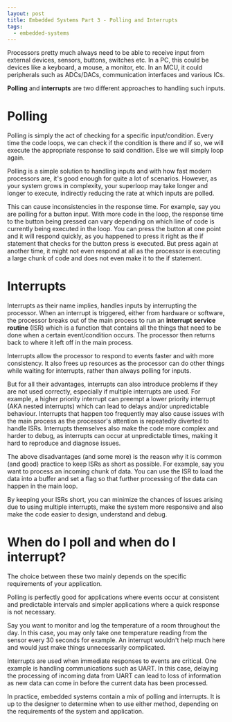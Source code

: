 ```yaml
---
layout: post
title: Embedded Systems Part 3 - Polling and Interrupts
tags:
  - embedded-systems
---
```


Processors pretty much always need to be able to receive input from external devices, sensors, buttons, switches etc. In a PC, this could be devices like a keyboard, a mouse, a monitor, etc. In an MCU, it could peripherals such as ADCs/DACs, communication interfaces and various ICs. 

**Polling** and **interrupts** are two different approaches to handling such inputs.

# Polling
Polling is simply the act of checking for a specific input/condition. Every time the code loops, we can check if the condition is there and if so, we will execute the appropriate response to said condition. Else we will simply loop again. 

Polling is a simple solution to handling inputs and with how fast modern processors are, it's good enough for quite a lot of scenarios. However, as your system grows in complexity, your superloop may take longer and longer to execute, indirectly reducing the rate at which inputs are polled. 

This can cause inconsistencies in the response time. For example, say you are polling for a button input. With more code in the loop, the response time to the button being pressed can vary depending on which line of code is currently being executed in the loop. You can press the button at one point and it will respond quickly, as you happened to press it right as the if statement that checks for the button press is executed. But press again at another time, it might not even respond at all as the processor is executing a large chunk of code and does not even make it to the if statement.  


# Interrupts
Interrupts as their name implies, handles inputs by interrupting the processor. When an interrupt is triggered, either from hardware or software, the processor breaks out of the main process to run an **interrupt service routine** (ISR) which is a function that contains all the things that need to be done when a certain event/condition occurs. The processor then returns back to where it left off in the main process. 

Interrupts allow the processor to respond to events faster and with more consistency. It also frees up resources as the processor can do other things while waiting for interrupts, rather than always polling for inputs. 

But for all their advantages, interrupts can also introduce problems if they are not used correctly, especially if multiple interrupts are used. For example, a higher priority interrupt can preempt a lower priority interrupt (AKA nested interrupts) which can lead to delays and/or unpredictable behaviour. Interrupts that happen too frequently may also cause issues with the main process as the processor's attention is repeatedly diverted to handle ISRs. Interrupts themselves also make the code more complex and harder to debug, as interrupts can occur at unpredictable times, making it hard to reproduce and diagnose issues. 

The above disadvantages (and some more) is the reason why it is common (and good) practice to keep ISRs as short as possible. For example, say you want to process an incoming chunk of data. You can use the ISR to load the data into a buffer and set a flag so that further processing of the data can happen in the main loop. 

By keeping your ISRs short, you can minimize the chances of issues arising due to using multiple interrupts, make the system more responsive and also make the code easier to design, understand and debug. 

# When do I poll and when do I interrupt?
The choice between these two mainly depends on the specific requirements of your application. 

Polling is perfectly good for applications where events occur at consistent and predictable intervals and simpler applications where a quick response is not necessary. 

Say you want to monitor and log the temperature of a room throughout the day. In this case, you may only take one temperature reading from the sensor every 30 seconds for example. An interrupt wouldn't help much here and would just make things unnecessarily complicated. 

Interrupts are used when immediate responses to events are critical. One example is handling communications such as UART. In this case, delaying the processing of incoming data from UART can lead to loss of information as new data can come in before the current data has been processed. 

In practice, embedded systems contain a mix of polling and interrupts. It is up to the designer to determine when to use either method, depending on the requirements of the system and application. 